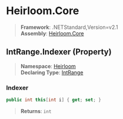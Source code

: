 # Heirloom.Core

> **Framework**: .NETStandard,Version=v2.1  
> **Assembly**: [Heirloom.Core][0]

## IntRange.Indexer (Property)

> **Namespace**: [Heirloom][0]  
> **Declaring Type**: [IntRange][1]

### Indexer

```cs
public int this[int i] { get; set; }
```

> **Returns**: `int`

[0]: ../../../Heirloom.Core.md
[1]: ../IntRange.md
